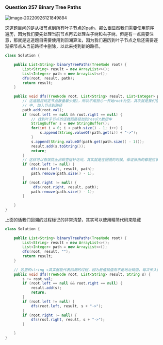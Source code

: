 ### Question 257 Binary Tree Paths

![image-20220926121849894](C:\Users\jason\AppData\Roaming\Typora\typora-user-images\image-20220926121849894.png)

这道题目问的是从根节点到所有叶子节点的path，那么很显然我们需要使用前序遍历，因为我们要先处理当前节点再去处理左子树和右子树。但是有一点需要注意，那就是这道题目需要使用到回溯算法，因为我们遍历到叶子节点之后还需要逐渐把节点从当前路径中删除，以此来找到新的路径。

```java
class Solution {
    
    public List<String> binaryTreePaths(TreeNode root) {
        List<String> result = new ArrayList<>();
        List<Integer> path = new ArrayList<>();
        dfs(root, result, path);
        return result;
    }
    
    public void dfs(TreeNode root, List<String> result, List<Integer> path) {
        // 这道题目规定节点数量最少是1，所以不用担心一开始root为空，其次就是我们在底下会处理空的情况
        // 中, 加入节点到路径
        path.add(root.val);
        if (root.left == null && root.right == null) {
            // 找到叶子节点的话就把路径加到result数组中
            StringBuffer s = new StringBuffer();
            for(int i = 0; i < path.size() - 1; i++) {
                s.append(String.valueOf(path.get(i)) + "->");
            }
            s.append(String.valueOf(path.get(path.size() - 1)));
            result.add(s.toString());
            return;
        }
        // 这样可以有效防止出现空指针访问，其实就是在回溯的时候，保证弹出的都是应该弹出的路径最后一个节点
        if (root.left != null) {
            dfs(root.left, result, path);
            path.remove(path.size() - 1);
        }
        if (root.right != null) {
             dfs(root.right, result, path);
            path.remove(path.size() - 1);
        } 
        
    }
}
```

上面的话我们回溯的过程标记的非常清楚，其实可以使用精简代码来隐藏

```java
class Solution {
    
    public List<String> binaryTreePaths(TreeNode root) {
        List<String> result = new ArrayList<>();
        List<Integer> path = new ArrayList<>();
        dfs(root, result, "");
        return result;
    }
    
    // 这里的string s其实就能代表回溯的过程，因为是值赋值而不是地址赋值，每次传入栈的东西都是不同的，而回退的时候就会自动回退到当时的状态
    public void dfs(TreeNode root, List<String> result, String s) {
        s += root.val;
        if (root.left == null && root.right == null) { 
            result.add(s);
            return;
        }
        if (root.left != null) {
            dfs(root.left, result, s + "->");
        }
        if (root.right != null) {
            dfs(root.right, result, s + "->");
        } 
        
    }
}
```

